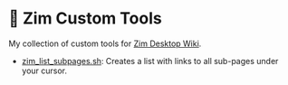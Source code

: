 # :wrench: Zim Custom Tools

My collection of custom tools for [Zim Desktop Wiki](https://zim-wiki.org/).

- [zim_list_subpages.sh](zim_list_subpages.sh): Creates a list with links to
  all sub-pages under your cursor.
